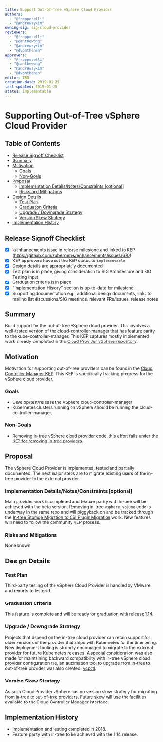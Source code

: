 ```yaml
---
title: Support Out-of-Tree vSphere Cloud Provider
authors:
  - "@frapposelli"
  - "@andrewsykim"
owning-sig: sig-cloud-provider
reviewers:
  - "@frapposelli"
  - "@cantbewong"
  - "@andrewsykim"
  - "@dvonthenen"
approvers:
  - "@frapposelli"
  - "@cantbewong"
  - "@andrewsykim"
  - "@dvonthenen"
editor: TBD
creation-date: 2019-01-25
last-updated: 2019-01-25
status: implementable
---
```


# Supporting Out-of-Tree vSphere Cloud Provider

## Table of Contents

<!-- toc -->
- [Release Signoff Checklist](#release-signoff-checklist)
- [Summary](#summary)
- [Motivation](#motivation)
  - [Goals](#goals)
  - [Non-Goals](#non-goals)
- [Proposal](#proposal)
  - [Implementation Details/Notes/Constraints [optional]](#implementation-detailsnotesconstraints-optional)
  - [Risks and Mitigations](#risks-and-mitigations)
- [Design Details](#design-details)
  - [Test Plan](#test-plan)
  - [Graduation Criteria](#graduation-criteria)
  - [Upgrade / Downgrade Strategy](#upgrade--downgrade-strategy)
  - [Version Skew Strategy](#version-skew-strategy)
- [Implementation History](#implementation-history)
<!-- /toc -->

## Release Signoff Checklist

- [X] k/enhancements issue in release milestone and linked to KEP (https://github.com/kubernetes/enhancements/issues/670)
- [X] KEP approvers have set the KEP status to `implementable`
- [X] Design details are appropriately documented
- [X] Test plan is in place, giving consideration to SIG Architecture and SIG Testing input
- [X] Graduation criteria is in place
- [X] "Implementation History" section is up-to-date for milestone
- [X] Supporting documentation e.g., additional design documents, links to mailing list discussions/SIG meetings, relevant PRs/issues, release notes

## Summary

Build support for the out-of-tree vSphere cloud provider. This involves a well-tested version of the cloud-controller-manager 
that has feature parity to the kube-controller-manager.  This KEP captures mostly implemented work already completed in the
[Cloud Provider vSphere repository](https://github.com/kubernetes/cloud-provider-vsphere).


## Motivation

Motivation for supporting out-of-tree providers can be found in the [Cloud Controller Manager KEP](/keps/sig-cloud-provider/20180530-cloud-controller-manager.md). 
This KEP is specifically tracking progress for the vSphere cloud provider.

### Goals

* Develop/test/release the vSphere cloud-controller-manager
* Kubernetes clusters running on vSphere should be running the cloud-controller-manager.

### Non-Goals

* Removing in-tree vSphere cloud provider code, this effort falls under the [KEP for removing in-tree providers](https://github.com/kubernetes/enhancements/blob/master/keps/sig-cloud-provider/2019-01-25-removing-in-tree-providers.md).

## Proposal

The vSphere Cloud Provider is implemented, tested and partially documented. The next major steps are to migrate existing users of the in-tree provider to the external provider.

### Implementation Details/Notes/Constraints [optional]

Main provider work is completed and feature parity with in-tree will be achieved with the beta version. Removing in-tree `vsphere_volume` code is underway in the same repo and will piggyback on and be tracked through the
[In-tree Storage Migration to CSI Plugin Migration](https://github.com/kubernetes/community/blob/master/contributors/design-proposals/storage/csi-migration.md)
work. New features will need to follow the community KEP process.

### Risks and Mitigations

None known

## Design Details

### Test Plan

Third-party testing of the vSphere Cloud Provider is handled by VMware and reports to testgrid.

### Graduation Criteria

This feature is complete and will be ready for graduation with release 1.14.

### Upgrade / Downgrade Strategy

Projects that depend on the in-tree cloud provider can retain support for older versions of the provider that ships with Kubernetes for the time being. New deployment tooling is strongly encouraged to migrate to the external provider for future Kubernetes releases. A special consideration was also made for maintaining backward compatibility with in-tree vSphere cloud provider configuration file, an automation tool to upgrade from in-tree to out-of-tree provider was also created: [vcpctl](https://github.com/kubernetes/cloud-provider-vsphere/tree/master/cmd/vcpctl).

### Version Skew Strategy

As such Cloud Provider vSphere has no version skew strategy for migrating from in-tree to out-of-tree providers. Future skew will use the facilities available to the Cloud Controller Manager interface.

## Implementation History

- Implementation and testing completed in 2018.
- Feature parity with in-tree to be achieved with the 1.14 release.
